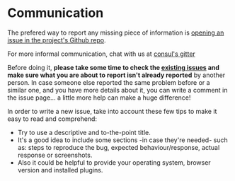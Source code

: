 # Communication

The prefered way to report any missing piece of information is [opening an issue in the project's Github repo](https://github.com/consul/docs/issues/new).

For more informal communication, chat with us at [consul's gitter](https://gitter.im/consul/consul)

Before doing it, **please take some time to check the [existing issues](https://github.com/consul/consul/issues) and make sure what you are about to report isn't already reported** by another person. In case someone else reported the same problem before or a similar one, and you have more details about it, you can write a comment in the issue page... a little more help can make a huge difference!

In order to write a new issue, take into account these few tips to make it easy to read and comprehend:

- Try to use a descriptive and to-the-point title.
- It's a good idea to include some sections -in case they're needed- such as: steps to reproduce the bug, expected behaviour/response, actual response or screenshots.
- Also it could be helpful to provide your operating system, browser version and installed plugins.
